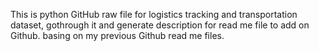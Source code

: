 This is python GitHub raw file for logistics tracking and transportation dataset, gothrough it and generate description for read me file to add on Github. basing on my previous Github read me files.
